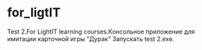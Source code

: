 # for_ligtIT
Test 2.For LightIT learning courses.Консольное приложение для имитации карточной игры "Дурак"
Запускать test 2.exe.
